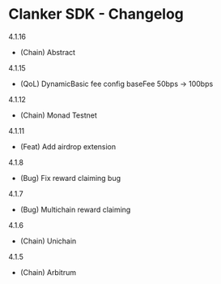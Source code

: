 # Clanker SDK - Changelog

4.1.16
- (Chain) Abstract

4.1.15
- (QoL) DynamicBasic fee config baseFee 50bps -> 100bps

4.1.12
- (Chain) Monad Testnet

4.1.11
- (Feat) Add airdrop extension

4.1.8
- (Bug) Fix reward claiming bug

4.1.7
- (Bug) Multichain reward claiming

4.1.6
- (Chain) Unichain

4.1.5
- (Chain) Arbitrum
